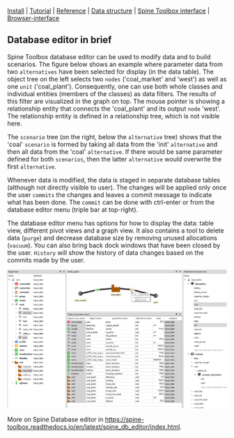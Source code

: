 [Install](https://github.com/irena-flextool/flextool/tree/master#irena-flextool) | [Tutorial](https://irena-flextool.github.io/flextool) | [Reference](https://irena-flextool.github.io/flextool/reference) | [Data structure](https://irena-flextool.github.io/flextool/spine_database) | [Spine Toolbox interface](https://irena-flextool.github.io/flextool/spine_toolbox) | [Browser-interface](https://irena-flextool.github.io/flextool/browser_interface)

## Database editor in brief

Spine Toolbox database editor can be used to modify data and to build scenarios. 
The figure below shows an example where parameter data from two `alternatives` 
have been selected for display (in the data table). The object tree on the left 
selects two `nodes` ('coal_market' and 'west') as well as one `unit` ('coal_plant'). 
Consequently, one can use both whole classes and individual entities (members of the classes) as data filters.
The results of this filter are visualized in the graph on top. The mouse pointer is showing a relationship 
entity that connects the 'coal_plant' and its output `node` 'west'. The relationship 
entity is defined in a relationship tree, which is not visible here.

The `scenario` tree (on the right, below the `alternative` tree) shows that 
the 'coal' `scenario` is formed by taking all data from the 'init' `alternative` 
and then all data from the 'coal' `alternative`. If there would be same parameter 
defined for both `scenarios`, then the latter `alternative` would overwrite 
the first `alternative`.

Whenever data is modified, the data is staged in separate database tables (although not directly visible to user). The changes will be applied only once the user `commits` the changes and leaves a commit message to indicate what has been done. The `commit` can be done with ctrl-enter or from the database editor menu (triple bar at top-right).

The database editor menu has options for how to display the data: table view, different pivot views and a graph view. It also contains a tool to delete data (`purge`) and decrease database size by removing unused allocations (`vacuum`). You can also bring back dock windows that have been closed by the user. `History` will show the history of data changes based on the commits made by the user.

![Database editor](./database_editor.png)

More on Spine Database editor in https://spine-toolbox.readthedocs.io/en/latest/spine_db_editor/index.html.
